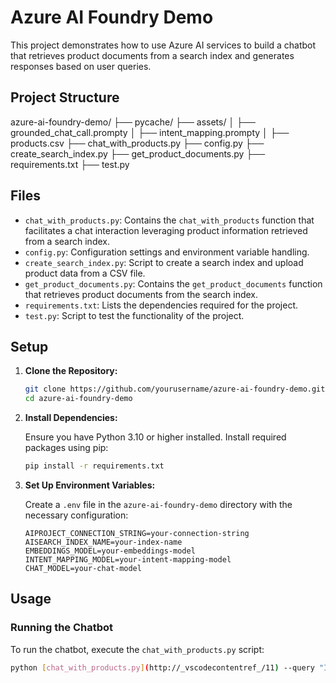 # Azure AI Foundry Demo

This project demonstrates how to use Azure AI services to build a chatbot that retrieves product documents from a search index and generates responses based on user queries.

## Project Structure
azure-ai-foundry-demo/ ├── pycache/ ├── assets/ │ ├── grounded_chat_call.prompty │ ├── intent_mapping.prompty │ ├── products.csv ├── chat_with_products.py ├── config.py ├── create_search_index.py ├── get_product_documents.py ├── requirements.txt ├── test.py

## Files

- `chat_with_products.py`: Contains the `chat_with_products` function that facilitates a chat interaction leveraging product information retrieved from a search index.
- `config.py`: Configuration settings and environment variable handling.
- `create_search_index.py`: Script to create a search index and upload product data from a CSV file.
- `get_product_documents.py`: Contains the `get_product_documents` function that retrieves product documents from the search index.
- `requirements.txt`: Lists the dependencies required for the project.
- `test.py`: Script to test the functionality of the project.

## Setup

1. **Clone the Repository:**

    ```bash
    git clone https://github.com/yourusername/azure-ai-foundry-demo.git
    cd azure-ai-foundry-demo
    ```

2. **Install Dependencies:**

    Ensure you have Python 3.10 or higher installed. Install required packages using pip:

    ```bash
    pip install -r requirements.txt
    ```

3. **Set Up Environment Variables:**

    Create a `.env` file in the `azure-ai-foundry-demo` directory with the necessary configuration:

    ```env
    AIPROJECT_CONNECTION_STRING=your-connection-string
    AISEARCH_INDEX_NAME=your-index-name
    EMBEDDINGS_MODEL=your-embeddings-model
    INTENT_MAPPING_MODEL=your-intent-mapping-model
    CHAT_MODEL=your-chat-model
    ```

## Usage

### Running the Chatbot

To run the chatbot, execute the `chat_with_products.py` script:

```bash
python [chat_with_products.py](http://_vscodecontentref_/11) --query "I need a new tent for 4 people, what would you recommend?"
